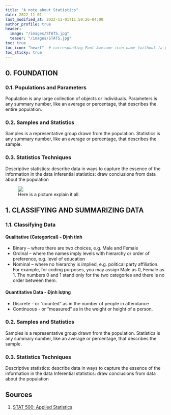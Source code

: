 ```yaml
---
title: "A note about Statistics"
date: 2022-11-01
last_modified_at: 2022-11-01T11:59:26-04:00
author_profile: true
header:
  image: "/images/STATS.jpg"
  teaser: "/images/STATS.jpg"
toc: true
toc_icon: "heart"  # corresponding Font Awesome icon name (without fa prefix)
toc_sticky: true
---
```


## 0. FOUNDATION
### 0.1. Populations and Parameters
Population is any large collection of objects or individuals.
Parameters is any summary number, like an average or percentage, that describes the entire population.

### 0.2. Samples and Statistics
Samples	is a representative group drawn from the population.
Statistics is any summary number, like an average or percentage, that describes the sample.

### 0.3. Statistics Techniques
Descriptive statistics:	describe data in ways to capture the essence of the information in the data
Inferential statistics:	draw conclusions from data about the population

<figure>
  <img src="https://encrypted-tbn0.gstatic.com/images?q=tbn:ANd9GcQJCMXUDZGeezz8p7LF9OO18EVC0P0_tsKP9w&usqp=CAU">
	<figcaption>Here is a picture explain it all.</figcaption>
</figure>

## 1. CLASSIFYING AND SUMMARIZING DATA
### 1.1. Classifying Data
#### Qualitative (Categorical) - Định tính
* Binary – where there are two choices, e.g. Male and Female
* Ordinal – where the names imply levels with hierarchy or order of preference, e.g. level of education
* Nominal – where no hierarchy is implied, e.g. political party affiliation.
	For example, for coding purposes, you may assign Male as 0, Female as 1. The numbers 0 and 1 stand only for the two categories and there is no order between them.

#### Quantitative Data - Định lượng	
* Discrete - or “counted” as in the number of people in attendance
* Continuous - or “measured” as in the weight or height of a person.

### 0.2. Samples and Statistics
Samples	is a representative group drawn from the population.
Statistics is any summary number, like an average or percentage, that describes the sample.

### 0.3. Statistics Techniques
Descriptive statistics:	describe data in ways to capture the essence of the information in the data
Inferential statistics:	draw conclusions from data about the population

## Sources
1. [STAT 500: Applied Statistics](https://online.stat.psu.edu/stat500/)
